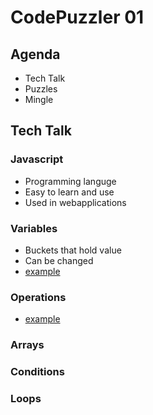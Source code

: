 # CodePuzzler 01

## Agenda

- Tech Talk
- Puzzles
- Mingle

## Tech Talk

### Javascript

- Programming languge
- Easy to learn and use
- Used in webapplications

### Variables

- Buckets that hold value
- Can be changed
- [example](variables.js)

### Operations

- [example](operations.js)

### Arrays

### Conditions

### Loops
